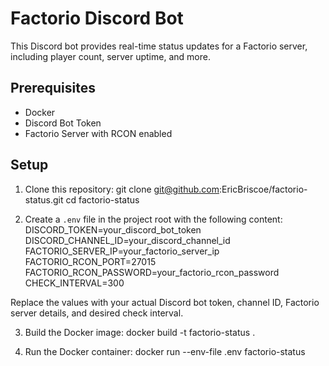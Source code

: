 # Factorio Discord Bot

This Discord bot provides real-time status updates for a Factorio server, including player count, server uptime, and more.

## Prerequisites

- Docker
- Discord Bot Token
- Factorio Server with RCON enabled

## Setup

1. Clone this repository:
git clone git@github.com:EricBriscoe/factorio-status.git
cd factorio-status


2. Create a `.env` file in the project root with the following content:
DISCORD_TOKEN=your_discord_bot_token
DISCORD_CHANNEL_ID=your_discord_channel_id
FACTORIO_SERVER_IP=your_factorio_server_ip
FACTORIO_RCON_PORT=27015
FACTORIO_RCON_PASSWORD=your_factorio_rcon_password
CHECK_INTERVAL=300


Replace the values with your actual Discord bot token, channel ID, Factorio server details, and desired check interval.

3. Build the Docker image:
docker build -t factorio-status .


4. Run the Docker container:
docker run --env-file .env factorio-status
